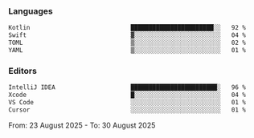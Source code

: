 <!--START_SECTION:waka-->
### Languages
```txt
Kotlin                            ███████████████████████░░   92 %
Swift                             ▓░░░░░░░░░░░░░░░░░░░░░░░░   04 %
TOML                              ▒░░░░░░░░░░░░░░░░░░░░░░░░   02 %
YAML                              ▒░░░░░░░░░░░░░░░░░░░░░░░░   01 %
```

### Editors
```txt
IntelliJ IDEA                     ████████████████████████░   96 %
Xcode                             █░░░░░░░░░░░░░░░░░░░░░░░░   04 %
VS Code                           ░░░░░░░░░░░░░░░░░░░░░░░░░   01 %
Cursor                            ░░░░░░░░░░░░░░░░░░░░░░░░░   01 %
```

From: 23 August 2025 - To: 30 August 2025
<!--END_SECTION:waka-->
